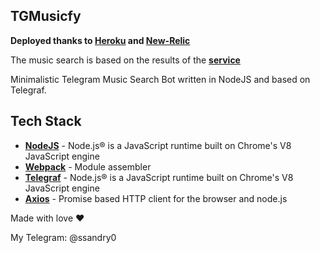 ## TGMusicfy

**Deployed thanks to [Heroku] and [New-Relic]** 

The music search is based on the results of the **[service]**

Minimalistic Telegram Music Search Bot written in NodeJS and based on Telegraf.

## Tech Stack

- **[NodeJS]** - Node.js® is a JavaScript runtime built on Chrome's V8 JavaScript engine
- **[Webpack]** - Module assembler
- **[Telegraf]** - Node.js® is a JavaScript runtime built on Chrome's V8 JavaScript engine
- **[Axios]** - Promise based HTTP client for the browser and node.js

Made with love ❤️

My Telegram: @ssandry0

[NodeJS]: <https://nodejs.org/en/>
[Telegraf]: <https://telegraf.js.org/v3#/>
[Heroku]: <https://dashboard.heroku.com/>
[New-Relic]: <https://newrelic.com/>
[Axios]: <https://newrelic.com/>
[Webpack]: <https://webpack.js.org/>
[service]: <https://downloadmusicvk.ru/>
